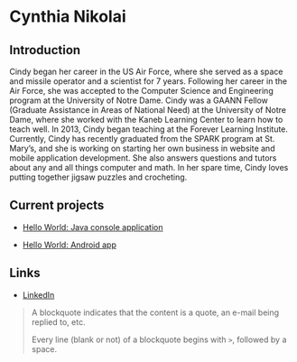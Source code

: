 # Cynthia Nikolai
    
## Introduction
Cindy began her career in the US Air Force, where she served as a space and missile operator and a scientist for 7 years.  Following her career in the Air Force, she was accepted to the Computer Science and Engineering program at the University of Notre Dame.  Cindy was a GAANN Fellow (Graduate Assistance in Areas of National Need) at the University of Notre Dame, where she worked with the Kaneb Learning Center to learn how to teach well.  In 2013, Cindy began teaching at the Forever Learning Institute.   Currently, Cindy has recently graduated from the SPARK program at St. Mary’s, and she is working on starting her own business in website and mobile application development.  She also answers questions and tutors about any and all things computer and math.  In her spare time, Cindy loves putting together jigsaw puzzles and crocheting.  

## Current projects

* [Hello World: Java console application](https://github.com/cnikolai/hello-world-java)
      
* [Hello World: Android app](https://github.com/cnikolai/hello-world-android)

## Links

* [LinkedIn](https://www.linkedin.com/in/cynthia-nikolai/)

 > A blockquote indicates that the content is a quote, an e-mail being replied to, etc.
 > 
 > Every line (blank or not) of a blockquote begins with `>`, followed by a space.

